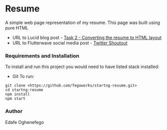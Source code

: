 # Resume

A simple web page representation of my resume. This page was built using pure HTML

- URL to Lucid blog post - [Task 2 - Converting the resume to HTML layout](https://lucid.blog/fegoedafe/post/1566586145)
- URL to Flutterwave social media post - [Twitter Shoutout](https://twitter.com/realFego/status/1164978352412868610?s=19)

### Requirements and Installation

To install and run this project you would need to have listed stack installed:

- Git
  To run:

```
git clone <https://github.com/fegoworks/startng-resume.git>
cd startng-resume
npm install
npm start
```

### Author

Edafe Oghenefego
